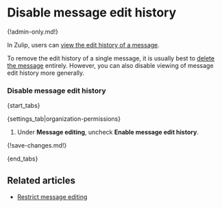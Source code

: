 # Disable message edit history

{!admin-only.md!}

In Zulip, users can [view the edit history of a message](/help/view-a-messages-edit-history).

To remove the edit history of a single message, it is usually best to
[delete the message](edit-or-delete-a-message) entirely. However, you can
also disable viewing of message edit history more generally.

### Disable message edit history

{start_tabs}

{settings_tab|organization-permissions}

1. Under **Message editing**, uncheck **Enable message edit history**.

{!save-changes.md!}

{end_tabs}

## Related articles

* [Restrict message editing](/help/configure-message-editing-and-deletion)
